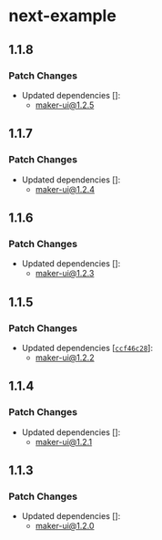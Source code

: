 # next-example

## 1.1.8

### Patch Changes

- Updated dependencies []:
  - maker-ui@1.2.5

## 1.1.7

### Patch Changes

- Updated dependencies []:
  - maker-ui@1.2.4

## 1.1.6

### Patch Changes

- Updated dependencies []:
  - maker-ui@1.2.3

## 1.1.5

### Patch Changes

- Updated dependencies [[`ccf46c28`](https://github.com/mdarche/maker-ui/commit/ccf46c28e765c8aee76ace7107640af9b13f65f9)]:
  - maker-ui@1.2.2

## 1.1.4

### Patch Changes

- Updated dependencies []:
  - maker-ui@1.2.1

## 1.1.3

### Patch Changes

- Updated dependencies []:
  - maker-ui@1.2.0
